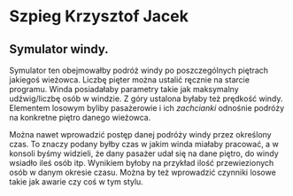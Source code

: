 # Szpieg Krzysztof Jacek

## Symulator windy.

Symulator ten obejmowałby podróż windy po poszczególnych piętrach jakiegoś wieżowca. Liczbę pięter można ustalić ręcznie na starcie programu. Winda posiadałaby parametry takie jak maksymalny udźwig/liczbę osób w windzie. Z góry ustalona byłaby też prędkość windy. Elementem losowym byliby pasażerowie i ich _zachcianki_ odnośnie podróży na konkretne piętro danego wieżowca. 

Można nawet wprowadzić postęp danej podróży windy przez określony czas. To znaczy podany byłby czas w jakim winda miałaby pracować, a w konsoli byśmy widzieli, że dany pasażer udał się na dane piętro, do windy wsiadło ileś osób itp. Wynikiem byłoby na przykład ilość przewiezionych osób w danym okresie czasu. Można by też wprowadzić czynniki losowe takie jak awarie czy coś w tym stylu.

<!--
2. Symulator "Lotka"
Symulator dotyczyłby popularnej w naszym kraju gry w "Lotto". Od użytkownika zależałoby ile kuponów chce wystawić. Prawdopodobnie działałoby to na zasadzie "na chybił trafił", tzn. że na tych kuponach mielibyśmy losowe liczby wylosowane przez program, aczkolwiek można by zrobić ręczne wprowadzanie liczb. Symulator wcześniej wylosowałby sobie 6 liczb prawidłowych dla danego losowania. Oczywiście z góry można ustalić pulę nagród (ew. wprowadzić tutaj elementy losowe). Następnie program zwracałby wartości naszej wygranej na podstawie tych kuponów. Jak to jest w zwykłym lotku :-)

3. Symulator walki a'ka D&D
Zapewne Pan zna coś takiego co się zwie Dungeons and Dragons. Obecnie wiele gier jest opartych na podobnym systemie walki i kreacji postaci. W pewien sposób bazowałoby to na walkach Słowian, które są tworzone na zajęciach, ale myślę, że elementy kostek do gry zaimplementowane do symulacji zdały by swój egzamin. Za wiele nie jestem w stanie opisać tego symulatora - wymówką niech będzie późna pora po juwenaliach. W każdym razie można dodać jakieś statystyki postaci wpływające na walkę, losowość występowania przeciwników czy też różne klasy postaci i zachowania dla nich typowe (zaklęcia itp.).
-->
